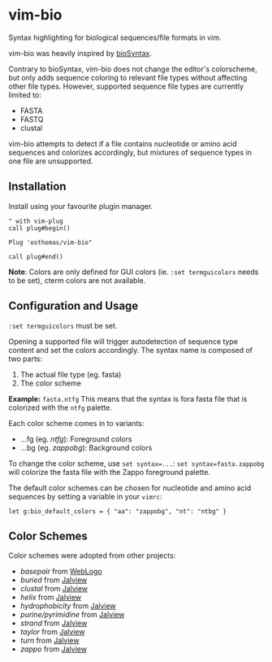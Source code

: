 # vim-bio

Syntax highlighting for biological sequences/file formats in vim.

vim-bio was heavily inspired by
[bioSyntax](https://github.com/bioSyntax/bioSyntax-vim/).

Contrary to bioSyntax, vim-bio does not change the editor's colorscheme, but
only adds sequence coloring to relevant file types without affecting other
file types. However, supported sequence file types are currently limited to:

* FASTA
* FASTQ
* clustal

vim-bio attempts to detect if a file contains nucleotide or amino acid
sequences and colorizes accordingly, but mixtures of sequence types in one file
are unsupported.


## Installation

Install using your favourite plugin manager.


```
" with vim-plug
call plug#begin()

Plug 'osthomas/vim-bio"

call plug#end()
```

**Note**: Colors are only defined for GUI colors (ie. `:set termguicolors`
needs to be set), cterm colors are not available.


## Configuration and Usage

`:set termguicolors` must be set.

Opening a supported file will trigger autodetection of sequence type content
and set the colors accordingly. The syntax name is composed of two parts:

1. The actual file type (eg. fasta)
2. The color scheme

**Example:** `fasta.ntfg`
This means that the syntax is fora fasta file that is colorized with the `ntfg`
palette.

Each color scheme comes in to variants:

* ...fg (eg. *ntfg*): Foreground colors
* ...bg (eg. *zappobg*): Background colors

To change the color scheme, use `set syntax=...`:
`set syntax=fasta.zappobg` will colorize the fasta file with the Zappo
foreground palette.

The default color schemes can be chosen for nucleotide and amino acid sequences
by setting a variable in your `vimrc`:

```
let g:bio_default_colors = { "aa": "zappobg", "nt": "ntbg" }
```


## Color Schemes

Color schemes were adopted from other projects:

* *basepair* from [WebLogo](https://weblogo.threeplusone.com/manual.html#intro)
* *buried* from [Jalview](https://www.jalview.org/help/html/colourSchemes/index.html)
* *clustal* from [Jalview](https://www.jalview.org/help/html/colourSchemes/index.html)
* *helix* from [Jalview](https://www.jalview.org/help/html/colourSchemes/index.html)
* *hydrophobicity* from [Jalview](https://www.jalview.org/help/html/colourSchemes/index.html)
* *purine/pyrimidine* from [Jalview](https://www.jalview.org/help/html/colourSchemes/index.html)
* *strand* from [Jalview](https://www.jalview.org/help/html/colourSchemes/index.html)
* *taylor* from [Jalview](https://www.jalview.org/help/html/colourSchemes/index.html)
* *turn* from [Jalview](https://www.jalview.org/help/html/colourSchemes/index.html)
* *zappo* from [Jalview](https://www.jalview.org/help/html/colourSchemes/index.html)
